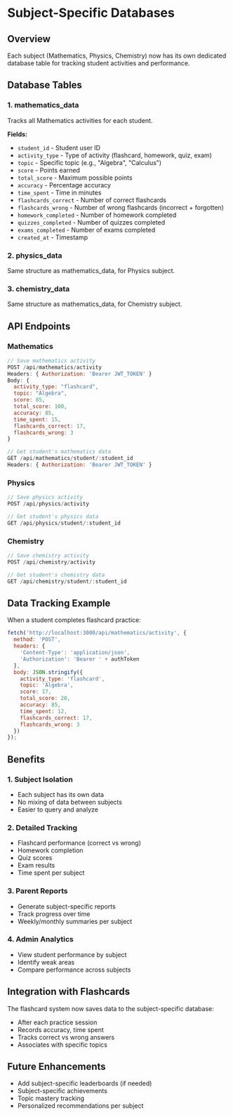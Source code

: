 # Subject-Specific Databases

## Overview
Each subject (Mathematics, Physics, Chemistry) now has its own dedicated database table for tracking student activities and performance.

## Database Tables

### 1. **mathematics_data**
Tracks all Mathematics activities for each student.

**Fields:**
- `student_id` - Student user ID
- `activity_type` - Type of activity (flashcard, homework, quiz, exam)
- `topic` - Specific topic (e.g., "Algebra", "Calculus")
- `score` - Points earned
- `total_score` - Maximum possible points
- `accuracy` - Percentage accuracy
- `time_spent` - Time in minutes
- `flashcards_correct` - Number of correct flashcards
- `flashcards_wrong` - Number of wrong flashcards (incorrect + forgotten)
- `homework_completed` - Number of homework completed
- `quizzes_completed` - Number of quizzes completed
- `exams_completed` - Number of exams completed
- `created_at` - Timestamp

### 2. **physics_data**
Same structure as mathematics_data, for Physics subject.

### 3. **chemistry_data**
Same structure as mathematics_data, for Chemistry subject.

## API Endpoints

### Mathematics
```javascript
// Save mathematics activity
POST /api/mathematics/activity
Headers: { Authorization: 'Bearer JWT_TOKEN' }
Body: {
  activity_type: "flashcard",
  topic: "Algebra",
  score: 85,
  total_score: 100,
  accuracy: 85,
  time_spent: 15,
  flashcards_correct: 17,
  flashcards_wrong: 3
}

// Get student's mathematics data
GET /api/mathematics/student/:student_id
Headers: { Authorization: 'Bearer JWT_TOKEN' }
```

### Physics
```javascript
// Save physics activity
POST /api/physics/activity

// Get student's physics data
GET /api/physics/student/:student_id
```

### Chemistry
```javascript
// Save chemistry activity
POST /api/chemistry/activity

// Get student's chemistry data
GET /api/chemistry/student/:student_id
```

## Data Tracking Example

When a student completes flashcard practice:

```javascript
fetch('http://localhost:3000/api/mathematics/activity', {
  method: 'POST',
  headers: {
    'Content-Type': 'application/json',
    'Authorization': 'Bearer ' + authToken
  },
  body: JSON.stringify({
    activity_type: 'flashcard',
    topic: 'Algebra',
    score: 17,
    total_score: 20,
    accuracy: 85,
    time_spent: 12,
    flashcards_correct: 17,
    flashcards_wrong: 3
  })
});
```

## Benefits

### 1. **Subject Isolation**
- Each subject has its own data
- No mixing of data between subjects
- Easier to query and analyze

### 2. **Detailed Tracking**
- Flashcard performance (correct vs wrong)
- Homework completion
- Quiz scores
- Exam results
- Time spent per subject

### 3. **Parent Reports**
- Generate subject-specific reports
- Track progress over time
- Weekly/monthly summaries per subject

### 4. **Admin Analytics**
- View student performance by subject
- Identify weak areas
- Compare performance across subjects

## Integration with Flashcards

The flashcard system now saves data to the subject-specific database:
- After each practice session
- Records accuracy, time spent
- Tracks correct vs wrong answers
- Associates with specific topics

## Future Enhancements

- Add subject-specific leaderboards (if needed)
- Subject-specific achievements
- Topic mastery tracking
- Personalized recommendations per subject

























